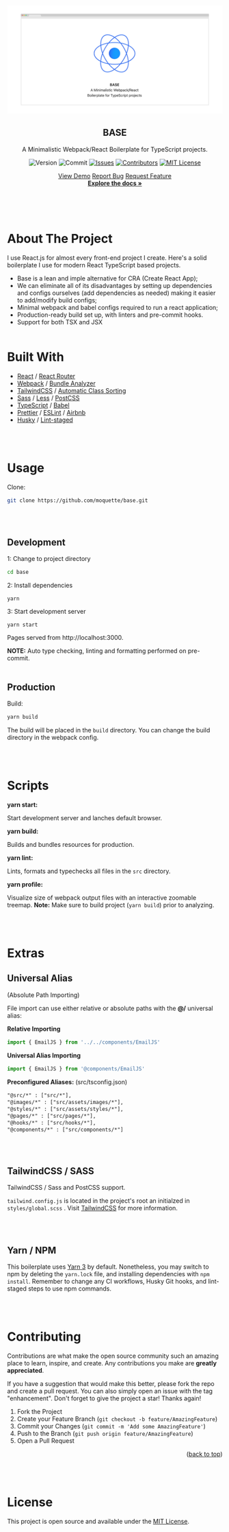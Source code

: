 <div id="top"></div>
<!--
*** Thanks for checking out this README. If you have a suggestion
*** that would make this project better, please fork the repo
*** and create a pull request or simply open an issue with the
*** tag "enhancement". Don't forget to give the project a star!
*** Thanks again! Now go create something AMAZING! :D
-->

<!-- PROJECT SCREENSHOT -->

<div align="center">

[![base][screenshot]][screenshot-url]

## BASE

  <p align="center">
    A Minimalistic Webpack/React Boilerplate for TypeScript projects.
    <br/>
  </p>

![Version][version-shield]
![Commit][commit-shield]
[![Issues][issues-shield]][issues-url]
[![Contributors][contributors-shield]][contributors-url]
[![MIT License][license-shield]][license-url]

  <p align="center">
    <a href="https://base.moquette.us">View Demo</a>
    <a href="https://github.com/moquette/base/issues">Report Bug</a>
    <a href="https://github.com/moquette/base/issues">Request Feature</a>
    <br />
        <a href="https://github.com/moquette/base"><strong>Explore the docs »</strong></a>
    <br />
    <br />
  </p>

</div>
<br/>
<br/>

# About The Project

I use React.js for almost every front-end project I create. Here's a solid boilerplate I use for modern React TypeScript based projects.

- Base is a lean and imple alternative for CRA (Create React App);
- We can eliminate all of its disadvantages by setting up dependencies and configs ourselves (add dependencies as needed) making it easier to add/modify build configs;
- Minimal webpack and babel configs required to run a react application;
- Production-ready build set up, with linters and pre-commit hooks.
- Support for both TSX and JSX
  <br/>
  <br/>

# Built With

- [React](https://reactjs.org/) / [React Router](https://reactrouter.com)
- [Webpack](https://webpack.js.org) / [Bundle Analyzer](https://github.com/webpack-contrib/webpack-bundle-analyzer/)
- [TailwindCSS](https://tailwindcss.com) / [Automatic Class Sorting](https://tailwindcss.com/blog/automatic-class-sorting-with-prettier/)
- [Sass](https://sass-lang.com/) / [Less](https://lesscss.org/) / [PostCSS](https://postcss.org/)
- [TypeScript](https://www.typescriptlang.org) / [Babel](https://babeljs.io/)
- [Prettier](https://prettier.io) / [ESLint](http://eslint.org) / [Airbnb](https://github.com/airbnb/javascript)
- [Husky](https://typicode.github.io/husky/#/) / [Lint-staged](https://github.com/okonet/lint-staged#readme)

<br/>
<br/>

# Usage

Clone:

```bash
git clone https://github.com/moquette/base.git
```

<br/>
<br/>

## Development

1: Change to project directory

```bash
cd base
```

2: Install dependencies

```
yarn
```

3: Start development server

```
yarn start
```

Pages served from http://localhost:3000.

**NOTE:**
Auto type checking, linting and formatting performed on pre-commit.
<br/>
<br/>

## Production

Build:

```bash
yarn build
```

The build will be placed in the `build` directory. You can change the build directory in the webpack config.

<br/>
<br/>

# Scripts

**yarn start:**

Start development server and lanches default browser.

**yarn build:**

Builds and bundles resources for production.

**yarn lint:**

Lints, formats and typechecks all files in the `src` directory.

**yarn profile:**

Visualize size of webpack output files with an interactive zoomable treemap.
**Note:** Make sure to build project (`yarn build`) prior to analyzing.

<br/>
<br/>

# Extras

## Universal Alias

(Absolute Path Importing)

File import can use either relative or absolute paths with the **@/** universal alias:

**Relative Importing**

```typescript
import { EmailJS } from '../../components/EmailJS'
```

**Universal Alias Importing**

```typescript
import { EmailJS } from '@components/EmailJS'
```

**Preconfigured Aliases:**
(src/tsconfig.json)

```
"@src/*" : ["src/*"],
"@images/*" : ["src/assets/images/*"],
"@styles/*" : ["src/assets/styles/*"],
"@pages/*" : ["src/pages/*"],
"@hooks/*" : ["src/hooks/*"],
"@components/*" : ["src/components/*"]
```

<br/>
<br/>

## TailwindCSS / SASS

TailwindCSS / Sass and PostCSS support.

`tailwind.config.js` is located in the project's root an initialzed in `styles/global.scss` . Visit [TailwindCSS](https://tailwindcss.com/docs/configuration) for more information.

<br/>
<br/>

## Yarn / NPM

This boilerplate uses [Yarn 3](https://yarnpkg.com) by default. Nonetheless, you may switch to npm by deleting the `yarn.lock` file, and installing dependencies with `npm install`. Remember to change any CI workflows, Husky Git hooks, and lint-staged steps to use npm commands.

<br/>
<br/>

# Contributing

Contributions are what make the open source community such an amazing place to learn, inspire, and create. Any contributions you make are **greatly appreciated**.

If you have a suggestion that would make this better, please fork the repo and create a pull request. You can also simply open an issue with the tag "enhancement".
Don't forget to give the project a star! Thanks again!

1. Fork the Project
2. Create your Feature Branch (`git checkout -b feature/AmazingFeature`)
3. Commit your Changes (`git commit -m 'Add some AmazingFeature'`)
4. Push to the Branch (`git push origin feature/AmazingFeature`)
5. Open a Pull Request

<p align="right">(<a href="#top">back to top</a>)</p>

<br/>
<br/>

# License

This project is open source and available under the [MIT License](LICENSE).

  <!-- PROJECT SHIELDS -->
<!--
*** I'm using markdown "reference style" links for readability.
*** Reference links are enclosed in brackets [ ] instead of parentheses ( ).
*** See the bottom of this document for the declaration of the reference variables
*** for contributors-url, forks-url, etc. This is an optional, concise syntax you may use.
*** https://www.markdownguide.org/basic-syntax/#reference-style-links
-->

<!-- MARKDOWN LINKS & IMAGES -->
<!-- https://www.markdownguide.org/basic-syntax/#reference-style-links -->
<!--
  https://simpleicons.org/
  https://github.com/simple-icons/simple-icons/blob/develop/slugs.md
  https://shields.io/category/platform-support
-->

[version-shield]: https://img.shields.io/github/package-json/v/moquette/base?style=for-the-badge&color=blue
[commit-shield]: https://img.shields.io/github/last-commit/moquette/base?style=for-the-badge&color=blue
[contributors-shield]: https://img.shields.io/github/contributors/moquette/base.svg?style=for-the-badge&color=blue
[contributors-url]: https://github.com/moquette/base/graphs/contributors
[forks-shield]: https://img.shields.io/github/forks/moquette/base.svg?style=for-the-badge
[forks-url]: https://github.com/moquette/base/network/members
[stars-shield]: https://img.shields.io/github/stars/moquette/base.svg?style=for-the-badge
[stars-url]: https://github.com/moquette/base/stargazers
[issues-shield]: https://img.shields.io/github/issues/moquette/base.svg?style=for-the-badge
[issues-url]: https://github.com/moquette/base/issues
[license-shield]: https://img.shields.io/github/license/moquette/base.svg?style=for-the-badge
[license-url]: https://github.com/moquette/base/blob/master/LICENSE
[linkedin-shield]: https://img.shields.io/badge/-LinkedIn-black.svg?style=for-the-badge&logo=linkedin&colorB=555
[linkedin-url]: https://www.linkedin.com/in/jmoquette/
[screenshot]: docs/images/screenshot.png
[screenshot-url]: https://base.moquette.us
[next.js]: https://img.shields.io/badge/next.js-000000?style=for-the-badge&logo=nextdotjs&logoColor=white
[next-url]: https://nextjs.org/
[vue.js]: https://img.shields.io/badge/Vue.js-35495E?style=for-the-badge&logo=vuedotjs&logoColor=4FC08D
[vue-url]: https://vuejs.org/
[angular.io]: https://img.shields.io/badge/Angular-DD0031?style=for-the-badge&logo=angular&logoColor=white
[angular-url]: https://angular.io/
[svelte.dev]: https://img.shields.io/badge/Svelte-4A4A55?style=for-the-badge&logo=svelte&logoColor=FF3E00
[svelte-url]: https://svelte.dev/
[laravel.com]: https://img.shields.io/badge/Laravel-FF2D20?style=for-the-badge&logo=laravel&logoColor=white
[laravel-url]: https://laravel.com
[bootstrap.com]: https://img.shields.io/badge/Bootstrap-563D7C?style=for-the-badge&logo=bootstrap&logoColor=white
[bootstrap-url]: https://getbootstrap.com
[jquery.com]: https://img.shields.io/badge/jQuery-0769AD?style=for-the-badge&logo=jquery&logoColor=white
[jquery-url]: https://jquery.com
[webpack.js.com]: https://img.shields.io/badge/Webpack-000?style=for-the-badge&logo=webpack
[webpack-url]: https://webpack.js.org
[react.js]: https://img.shields.io/badge/React-61DAFB?style=for-the-badge&logo=react&logoColor=fff
[react-url]: https://reactjs.org/
[reactrouter.com]: https://img.shields.io/badge/react_router-CA4245?style=for-the-badge&logo=reactrouter&logoColor=fff
[reactrouter-url]: https://reactrouter.com
[tailwindcss.com]: https://img.shields.io/badge/tailwindcss-06B6D4?style=for-the-badge&logo=tailwindcss&logoColor=white
[tailwind-url]: https://tailwindcss.com
[sass-lang.com]: https://img.shields.io/badge/SASS-CC6699?style=for-the-badge&logo=sass&logoColor=white
[sass-url]: https://sass-lang.com
[postcss.org]: https://img.shields.io/badge/PostCSS-DD3A0A?style=for-the-badge&logo=postcss&logoColor=white
[postcss-url]: https://postcss.org
[typescriptlang.org]: https://img.shields.io/badge/TypeScript-3178C6?style=for-the-badge&logo=typescript&logoColor=white
[typescript-url]: https://typescriptlang.org/
[prettier.io]: https://img.shields.io/badge/Prettier-F7B93E?style=for-the-badge&logo=prettier&logoColor=white
[prettier-url]: https://prettier.io/
